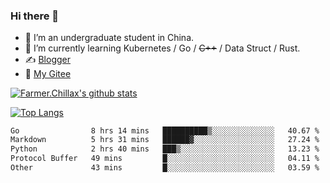 ### Hi there 👋

- 🔭 I’m an undergraduate student in China.
- 🌱 I’m currently learning Kubernetes / Go / ~~C++~~ / Data Struct / Rust.
- ✍️ [Blogger](https://blog.farmer233.top)
- 🤔 [My Gitee](https://gitee.com/Farmer-chong)


[![Farmer.Chillax's github stats](https://github-readme-stats.vercel.app/api?username=FarmerChillax)](https://github.com/anuraghazra/github-readme-stats)

[![Top Langs](https://github-readme-stats.vercel.app/api/top-langs/?username=FarmerChillax&layout=compact&hide=html,css,javascript)](https://github.com/anuraghazra/github-readme-stats)

<p>
  <a href="https://wakatime.com/@Farmer">
        <!--START_SECTION:waka-->

```txt
Go                8 hrs 14 mins   ██████████▒░░░░░░░░░░░░░░   40.67 %
Markdown          5 hrs 31 mins   ██████▓░░░░░░░░░░░░░░░░░░   27.24 %
Python            2 hrs 40 mins   ███▒░░░░░░░░░░░░░░░░░░░░░   13.23 %
Protocol Buffer   49 mins         █░░░░░░░░░░░░░░░░░░░░░░░░   04.11 %
Other             43 mins         █░░░░░░░░░░░░░░░░░░░░░░░░   03.59 %
```

<!--END_SECTION:waka-->
  </a>
</p>

<!--
**Farmer-chong/Farmer-chong** is a ✨ _special_ ✨ repository because its `README.md` (this file) appears on your GitHub profile.

Here are some ideas to get you started:

- 🔭 I’m currently working on ...
- 🌱 I’m currently learning ...
- 👯 I’m looking to collaborate on ...
- 🤔 I’m looking for help with ...
- 💬 Ask me about ...
- 📫 How to reach me: ...
- 😄 Pronouns: ...
- ⚡ Fun fact: ...
-->
